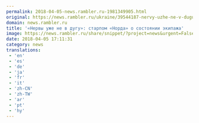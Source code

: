 ```yaml
---
permalink: 2018-04-05-news.rambler.ru-1981349905.html
original: https://news.rambler.ru/ukraine/39544187-nervy-uzhe-ne-v-dugu-starpom-norda-o-sostoyanii-ekipazha/
domain: news.rambler.ru
title: '«Нервы уже не в дугу»: старпом «Норда» о состоянии экипажа'
image: https://news.rambler.ru/share/snippet/?project=news&urgent=False&image=http%3A%2F%2Fnews.rambler.ru%2Fimg%2F2018%2F04%2F05195446.899710.2734.jpg&big=False&title=%C2%AB%D0%9D%D0%B5%D1%80%D0%B2%D1%8B+%D1%83%D0%B6%D0%B5%C2%A0%D0%BD%D0%B5%C2%A0%D0%B2%C2%A0%D0%B4%D1%83%D0%B3%D1%83%C2%BB%3A+%D1%81%D1%82%D0%B0%D1%80%D0%BF%D0%BE%D0%BC+%C2%AB%D0%9D%D0%BE%D1%80%D0%B4%D0%B0%C2%BB+%D0%BE%C2%A0%D1%81%D0%BE%D1%81%D1%82%D0%BE%D1%8F%D0%BD%D0%B8%D0%B8+%D1%8D%D0%BA%D0%B8%D0%BF%D0%B0%D0%B6%D0%B0
date: 2018-04-05 17:11:31
category: news
translations: 
 - 'en'
 - 'es'
 - 'de'
 - 'ja'
 - 'fr'
 - 'it'
 - 'zh-CN'
 - 'zh-TW'
 - 'ar'
 - 'pt'
 - 'hy'
---
```


